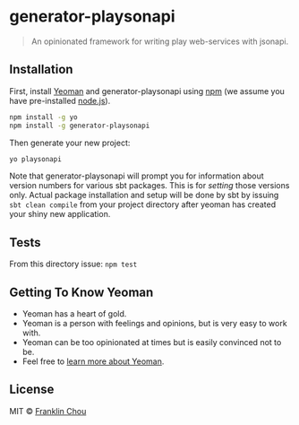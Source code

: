 # generator-playsonapi
> An opinionated framework for writing play web-services with jsonapi.

## Installation

First, install [Yeoman](http://yeoman.io) and generator-playsonapi using [npm](https://www.npmjs.com/) (we assume you have pre-installed [node.js](https://nodejs.org/)).

```bash
npm install -g yo
npm install -g generator-playsonapi
```

Then generate your new project:

```bash
yo playsonapi
```

Note that generator-playsonapi will prompt you for information about version numbers
for various sbt packages. This is for _setting_ those versions only. Actual package
installation and setup will be done by sbt by issuing `sbt clean compile` from your
project directory after yeoman has created your shiny new application.


## Tests

From this directory issue: `npm test`


## Getting To Know Yeoman

 * Yeoman has a heart of gold.
 * Yeoman is a person with feelings and opinions, but is very easy to work with.
 * Yeoman can be too opinionated at times but is easily convinced not to be.
 * Feel free to [learn more about Yeoman](http://yeoman.io/).

## License

MIT © [Franklin Chou]()


[npm-image]: https://badge.fury.io/js/generator-playsonapi.svg
[npm-url]: https://npmjs.org/package/generator-playsonapi
[travis-image]: https://travis-ci.org/franklinchou/generator-playsonapi.svg?branch=master
[travis-url]: https://travis-ci.org/franklinchou/generator-playsonapi
[daviddm-image]: https://david-dm.org/franklinchou/generator-playsonapi.svg?theme=shields.io
[daviddm-url]: https://david-dm.org/franklinchou/generator-playsonapi
